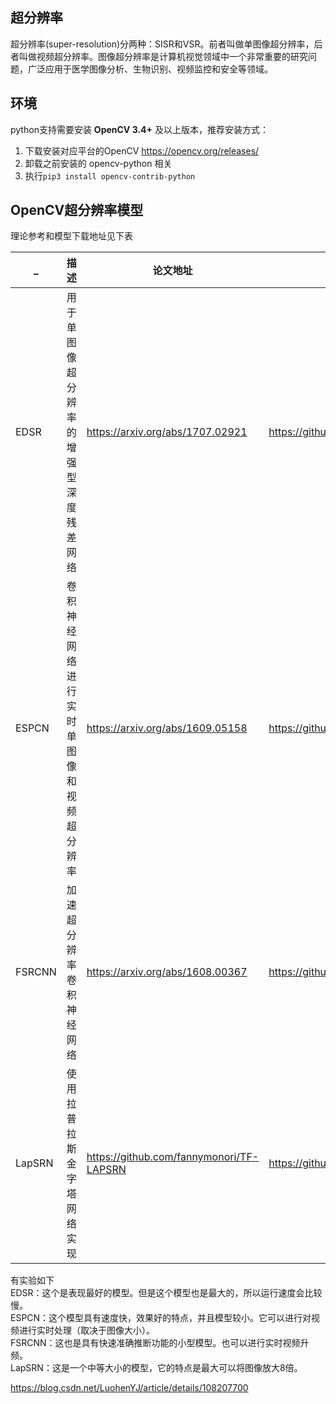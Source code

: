 ## 超分辨率
超分辨率(super-resolution)分两种：SISR和VSR。前者叫做单图像超分辨率，后者叫做视频超分辨率。图像超分辨率是计算机视觉领域中一个非常重要的研究问题，广泛应用于医学图像分析、生物识别、视频监控和安全等领域。

## 环境
python支持需要安装 **OpenCV 3.4+** 及以上版本，推荐安装方式：
1. 下载安装对应平台的OpenCV https://opencv.org/releases/
2. 卸载之前安装的 opencv-python 相关
3. 执行`pip3 install opencv-contrib-python`

## OpenCV超分辨率模型
理论参考和模型下载地址见下表

_ | 描述 | 论文地址 | github地址
--- | --- | --- | ---
EDSR | 用于单图像超分辨率的增强型深度残差网络 | https://arxiv.org/abs/1707.02921 | https://github.com/Saafke/EDSR_Tensorflow
ESPCN | 卷积神经网络进行实时单图像和视频超分辨率 | https://arxiv.org/abs/1609.05158 | https://github.com/fannymonori/TF-ESPCN
FSRCNN | 加速超分辨率卷积神经网络 | https://arxiv.org/abs/1608.00367 | https://github.com/Saafke/FSRCNN_Tensorflow
LapSRN | 使用拉普拉斯金字塔网络实现 | https://github.com/fannymonori/TF-LAPSRN | https://github.com/fannymonori/TF-LAPSRN

有实验如下  
EDSR：这个是表现最好的模型。但是这个模型也是最大的，所以运行速度会比较慢。  
ESPCN：这个模型具有速度快，效果好的特点，并且模型较小。它可以进行对视频进行实时处理（取决于图像大小）。  
FSRCNN：这也是具有快速准确推断功能的小型模型。也可以进行实时视频升频。  
LapSRN：这是一个中等大小的模型，它的特点是最大可以将图像放大8倍。  


https://blog.csdn.net/LuohenYJ/article/details/108207700
